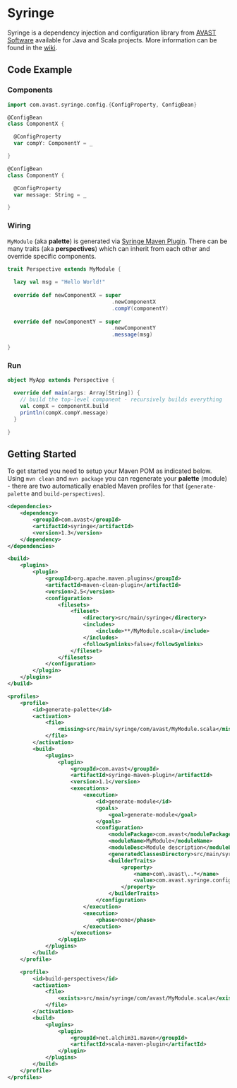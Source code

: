 # Syringe

Syringe is a dependency injection and configuration library from [AVAST Software](http://www.avast.com "AVAST Software") 
available for Java and Scala projects. More information can be found in the 
[wiki](https://github.com/avast-open/syringe/wiki "Syringe wiki").

## Code Example

### Components

```scala
import com.avast.syringe.config.{ConfigProperty, ConfigBean}

@ConfigBean
class ComponentX {

  @ConfigProperty
  var compY: ComponentY = _

}

@ConfigBean
class ComponentY {

  @ConfigProperty
  var message: String = _

}
```

### Wiring

`MyModule` (aka __palette__) is generated via [Syringe Maven Plugin](https://github.com/avast-open/syringe-maven-plugin "Syringe Maven Plugin").
There can be many traits (aka __perspectives__) which can inherit from each other and override specific components.

```scala
trait Perspective extends MyModule {
      
  lazy val msg = "Hello World!"
      
  override def newComponentX = super
                                 .newComponentX
                                 .compY(componentY)
      
  override def newComponentY = super
                                 .newComponentY
                                 .message(msg)

}
```

### Run

```scala
object MyApp extends Perspective {

  override def main(args: Array[String]) {
    // build the top-level component - recursively builds everything
    val compX = componentX.build
    println(compX.compY.message)
  }

}
```

## Getting Started

To get started you need to setup your Maven POM as indicated below. Using `mvn clean` and `mvn package` you can 
regenerate your __palette__ (module) - there are two automatically enabled Maven profiles for that 
(`generate-palette` and `build-perspectives`).

```xml
<dependencies>
    <dependency>
        <groupId>com.avast</groupId>
        <artifactId>syringe</artifactId>
        <version>1.3</version>
    </dependency>
</dependencies>

<build>
    <plugins>
        <plugin>
            <groupId>org.apache.maven.plugins</groupId>
            <artifactId>maven-clean-plugin</artifactId>
            <version>2.5</version>
            <configuration>
                <filesets>
                    <fileset>
                        <directory>src/main/syringe</directory>
                        <includes>
                            <include>**/MyModule.scala</include>
                        </includes>
                        <followSymlinks>false</followSymlinks>
                    </fileset>
                </filesets>
            </configuration>
        </plugin>
    </plugins>
</build>

<profiles>
    <profile>
        <id>generate-palette</id>
        <activation>
            <file>
                <missing>src/main/syringe/com/avast/MyModule.scala</missing>
            </file>
        </activation>
        <build>
            <plugins>
                <plugin>
                    <groupId>com.avast</groupId>
                    <artifactId>syringe-maven-plugin</artifactId>
                    <version>1.1</version>
                    <executions>
                        <execution>
                            <id>generate-module</id>
                            <goals>
                                <goal>generate-module</goal>
                            </goals>
                            <configuration>
                                <modulePackage>com.avast</modulePackage>
                                <moduleName>MyModule</moduleName>
                                <moduleDesc>Module description</moduleDesc>
                                <generatedClassesDirectory>src/main/syringe</generatedClassesDirectory>
                                <builderTraits>
                                    <property>
                                        <name>com\.avast\..*</name>
                                        <value>com.avast.syringe.config.perspective.JMXRegistry</value>
                                    </property>
                                </builderTraits>
                            </configuration>
                        </execution>
                        <execution>
                            <phase>none</phase>
                        </execution>
                    </executions>
                </plugin>
            </plugins>
        </build>
    </profile>

    <profile>
        <id>build-perspectives</id>
        <activation>
            <file>
                <exists>src/main/syringe/com/avast/MyModule.scala</exists>
            </file>
        </activation>
        <build>
            <plugins>
                <plugin>
                    <groupId>net.alchim31.maven</groupId>
                    <artifactId>scala-maven-plugin</artifactId>
                </plugin>
            </plugins>
        </build>
    </profile>
</profiles>
```
